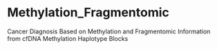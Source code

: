# Methylation_Fragmentomic
Cancer Diagnosis Based on Methylation and Fragmentomic Information from cfDNA Methylation Haplotype Blocks
